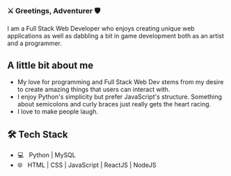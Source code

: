 ### ⚔️ Greetings, Adventurer 🛡️
I am a Full Stack Web Developer who enjoys creating unique web applications as well as dabbling a bit in game development both as an artist and a programmer.

## A little bit about me
- My love for programming and Full Stack Web Dev stems from my desire to create amazing things that users can interact with.
- I enjoy Python's simplicity but prefer JavaScript's structure. Something about semicolons and curly braces just really gets the heart racing.
- I love to make people laugh.

## 🛠 Tech Stack
- 💻 &nbsp; Python | MySQL
- 🌐 &nbsp; HTML | CSS | JavaScript | ReactJS | NodeJS

<!--
**atcriteria/atcriteria** is a ✨ _special_ ✨ repository because its `README.md` (this file) appears on your GitHub profile.

Here are some ideas to get you started:

- 🔭 I’m currently working on ...
- 🌱 I’m currently learning ...
- 👯 I’m looking to collaborate on ...
- 🤔 I’m looking for help with ...
- 💬 Ask me about ...
- 📫 How to reach me: ...
- 😄 Pronouns: ...
- ⚡ Fun fact: ...
-->
